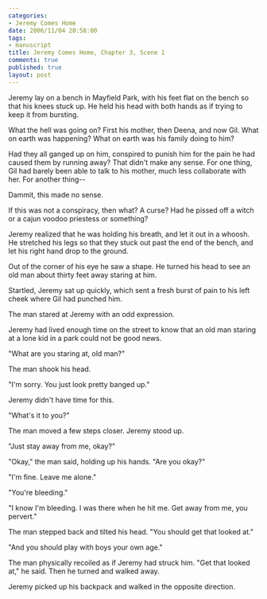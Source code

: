 ```yaml
--- 
categories: 
- Jeremy Comes Home
date: 2006/11/04 20:58:00
tags: 
- manuscript
title: Jeremy Comes Home, Chapter 3, Scene 1
comments: true
published: true
layout: post
---
```


Jeremy lay on a bench in Mayfield Park, with his feet flat on the bench so that his knees stuck up.  He held his head with both hands as if trying to keep it from bursting.

What the hell was going on?  First his mother, then Deena, and now Gil.  What on earth was happening?  What on earth was his family doing to him?

Had they all ganged up on him, conspired to punish him for the pain he had caused them by running away?  That didn't make any sense.  For one thing, Gil had barely been able to talk to his mother, much less collaborate with her.  For another thing--

Dammit, this made no sense.

If this was not a conspiracy, then what?  A curse?  Had he pissed off a witch or a cajun voodoo priestess or something?

Jeremy realized that he was holding his breath, and let it out in a whoosh.  He stretched his legs so that they stuck out past the end of the bench, and let his right hand drop to the ground.

Out of the corner of his eye he saw a shape.  He turned his head to see an old man about thirty feet away staring at him.

Startled, Jeremy sat up quickly, which sent a fresh burst of pain to his left cheek where Gil had punched him.

The man stared at Jeremy with an odd expression.

Jeremy had lived enough time on the street to know that an old man staring at a lone kid in a park could not be good news.

"What are you staring at, old man?"

The man shook his head.

"I'm sorry.  You just look pretty banged up."

Jeremy didn't have time for this.

"What's it to you?"

The man moved a few steps closer.  Jeremy stood up.

"Just stay away from me, okay?"

"Okay," the man said, holding up his hands.  "Are you okay?"

"I'm fine.  Leave me alone."

"You're bleeding."

"I know I'm bleeding.  I was there when he hit me.  Get away from me, you pervert."

The man stepped back and tilted his head.  "You should get that looked at."

"And you should play with boys your own age."

The man physically recoiled as if Jeremy had struck him.  "Get that looked at," he said.  Then he turned and walked away.

Jeremy picked up his backpack and walked in the opposite direction.
